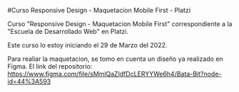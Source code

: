 #Curso Responsive Design - Maquetacion Mobile First - Platzi

Curso "Responsive Design - Maquetacion Mobile First" correspondiente a la "Escuela de Desarrollado Web" en Platzi.

Este curso lo estoy iniciando el 29 de Marzo del 2022.

Para realiar la maquetacion, se tomo en cuenta un diseño ya realizado en Figma. 
El link del repositorio:
https://www.figma.com/file/sMmlQaZldfDcLERYYWe6h4/Bata-Bit?node-id=44%3A593